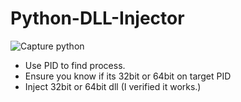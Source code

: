 # Python-DLL-Injector

![Capture python](https://github.com/yourlocalpal/Python-DLL-Injector/assets/118146578/f0989dab-3170-4bf7-81a5-b796de6dba90)

- Use PID to find process.
- Ensure you know if its 32bit or 64bit on target PID
- Inject 32bit or 64bit dll (I verified it works.)
